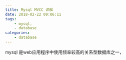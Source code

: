 ```yaml
---
title: Mysql MVCC 详解
date: 2018-02-22 09:06:11
tags: 
    - mysql,
    - database
categories:
    - database
---
```


mysql 是web应用程序中使用频率较高的关系型数据库之一，


